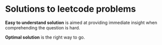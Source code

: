 # Solutions to leetcode problems

**Easy to understand solution** is aimed at providing immediate insight when comprehending the question is hard.

**Optimal solution** is the right way to go.
